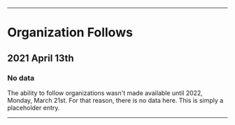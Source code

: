 
***

# Organization Follows

## 2021 April 13th

### No data

The ability to follow organizations wasn't made available until 2022, Monday, March 21st. For that reason, there is no data here. This is simply a placeholder entry.

***
